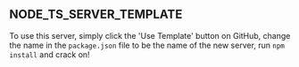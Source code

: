 ## NODE_TS_SERVER_TEMPLATE

To use this server, simply click the 'Use Template' button on GitHub, change the name in the `package.json` file to be the name of the new server, run `npm install` and crack on!
